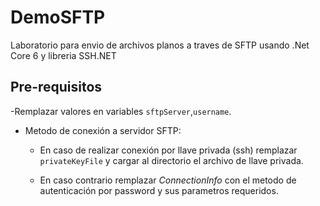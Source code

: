 # DemoSFTP

Laboratorio para envio de archivos planos a traves de SFTP usando .Net Core 6 y libreria SSH.NET

## Pre-requisitos

-Remplazar valores en variables `sftpServer`,`username`.

- Metodo de conexión a servidor SFTP: 

    * En caso de realizar conexión por llave privada (ssh) remplazar `privateKeyFile` y cargar al directorio el archivo de llave privada.

    * En caso contrario remplazar *ConnectionInfo* con el metodo de autenticación por password y sus parametros requeridos.




